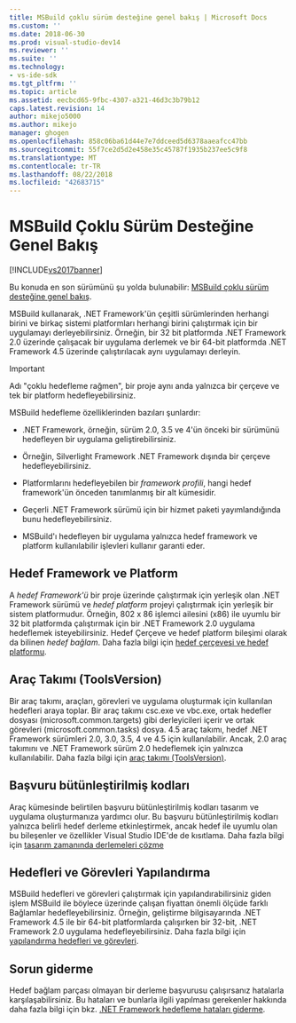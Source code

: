 ```yaml
---
title: MSBuild çoklu sürüm desteğine genel bakış | Microsoft Docs
ms.custom: ''
ms.date: 2018-06-30
ms.prod: visual-studio-dev14
ms.reviewer: ''
ms.suite: ''
ms.technology:
- vs-ide-sdk
ms.tgt_pltfrm: ''
ms.topic: article
ms.assetid: eecbcd65-9fbc-4307-a321-46d3c3b79b12
caps.latest.revision: 14
author: mikejo5000
ms.author: mikejo
manager: ghogen
ms.openlocfilehash: 858c06ba61d44e7e7ddceed5d6378aaeafcc47bb
ms.sourcegitcommit: 55f7ce2d5d2e458e35c45787f1935b237ee5c9f8
ms.translationtype: MT
ms.contentlocale: tr-TR
ms.lasthandoff: 08/22/2018
ms.locfileid: "42683715"
---
```

# <a name="msbuild-multitargeting-overview"></a>MSBuild Çoklu Sürüm Desteğine Genel Bakış
[!INCLUDE[vs2017banner](../includes/vs2017banner.md)]

Bu konuda en son sürümünü şu yolda bulunabilir: [MSBuild çoklu sürüm desteğine genel bakış](https://docs.microsoft.com/visualstudio/msbuild/msbuild-multitargeting-overview).  
  
  
MSBuild kullanarak, .NET Framework'ün çeşitli sürümlerinden herhangi birini ve birkaç sistemi platformları herhangi birini çalıştırmak için bir uygulamayı derleyebilirsiniz. Örneğin, bir 32 bit platformda .NET Framework 2.0 üzerinde çalışacak bir uygulama derlemek ve bir 64-bit platformda .NET Framework 4.5 üzerinde çalıştırılacak aynı uygulamayı derleyin.  
  
> [!IMPORTANT]
>  Adı "çoklu hedefleme rağmen", bir proje aynı anda yalnızca bir çerçeve ve tek bir platform hedefleyebilirsiniz.  
  
 MSBuild hedefleme özelliklerinden bazıları şunlardır:  
  
-   .NET Framework, örneğin, sürüm 2.0, 3.5 ve 4'ün önceki bir sürümünü hedefleyen bir uygulama geliştirebilirsiniz.  
  
-   Örneğin, Silverlight Framework .NET Framework dışında bir çerçeve hedefleyebilirsiniz.  
  
-   Platformlarını hedefleyebilen bir *framework profili*, hangi hedef framework'ün önceden tanımlanmış bir alt kümesidir.  
  
-   Geçerli .NET Framework sürümü için bir hizmet paketi yayımlandığında bunu hedefleyebilirsiniz.  
  
-   MSBuild'ı hedefleyen bir uygulama yalnızca hedef framework ve platform kullanılabilir işlevleri kullanır garanti eder.  
  
## <a name="target-framework-and-platform"></a>Hedef Framework ve Platform  
 A *hedef Framework'ü* bir proje üzerinde çalıştırmak için yerleşik olan .NET Framework sürümü ve *hedef platform* projeyi çalıştırmak için yerleşik bir sistem platformudur.  Örneğin, 802 x 86 işlemci ailesini (x86) ile uyumlu bir 32 bit platformda çalıştırmak için bir .NET Framework 2.0 uygulama hedeflemek isteyebilirsiniz. Hedef Çerçeve ve hedef platform bileşimi olarak da bilinen *hedef bağlam*. Daha fazla bilgi için [hedef çerçevesi ve hedef platformu](../msbuild/msbuild-target-framework-and-target-platform.md).  
  
## <a name="toolset-toolsversion"></a>Araç Takımı (ToolsVersion)  
 Bir araç takımı, araçları, görevleri ve uygulama oluşturmak için kullanılan hedefleri araya toplar. Bir araç takımı csc.exe ve vbc.exe, ortak hedefler dosyası (microsoft.common.targets) gibi derleyicileri içerir ve ortak görevleri (microsoft.common.tasks) dosya. 4.5 araç takımı, hedef .NET Framework sürümleri 2.0, 3.0, 3.5, 4 ve 4.5 için kullanılabilir. Ancak, 2.0 araç takımını ve .NET Framework sürüm 2.0 hedeflemek için yalnızca kullanılabilir. Daha fazla bilgi için [araç takımı (ToolsVersion)](../msbuild/msbuild-toolset-toolsversion.md).  
  
## <a name="reference-assemblies"></a>Başvuru bütünleştirilmiş kodları  
 Araç kümesinde belirtilen başvuru bütünleştirilmiş kodları tasarım ve uygulama oluşturmanıza yardımcı olur. Bu başvuru bütünleştirilmiş kodları yalnızca belirli hedef derleme etkinleştirmek, ancak hedef ile uyumlu olan bu bileşenler ve özellikler Visual Studio IDE'de de kısıtlama. Daha fazla bilgi için [tasarım zamanında derlemeleri çözme](../msbuild/resolving-assemblies-at-design-time.md)  
  
## <a name="configuring-targets-and-tasks"></a>Hedefleri ve Görevleri Yapılandırma  
 MSBuild hedefleri ve görevleri çalıştırmak için yapılandırabilirsiniz giden işlem MSBuild ile böylece üzerinde çalışan fiyattan önemli ölçüde farklı Bağlamlar hedefleyebilirsiniz.  Örneğin, geliştirme bilgisayarında .NET Framework 4.5 ile bir 64-bit platformlarda çalışırken bir 32-bit, .NET Framework 2.0 uygulama hedefleyebilirsiniz. Daha fazla bilgi için [yapılandırma hedefleri ve görevleri](../msbuild/configuring-targets-and-tasks.md).  
  
## <a name="troubleshooting"></a>Sorun giderme  
 Hedef bağlam parçası olmayan bir derleme başvurusu çalışırsanız hatalarla karşılaşabilirsiniz. Bu hataları ve bunlarla ilgili yapılması gerekenler hakkında daha fazla bilgi için bkz. [.NET Framework hedefleme hataları giderme](../msbuild/troubleshooting-dotnet-framework-targeting-errors.md).



